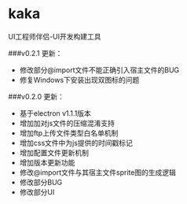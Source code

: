# kaka
UI工程师伴侣-UI开发构建工具


###v0.2.1 更新：
* 修改部分@import文件不能正确引入宿主文件的BUG
* 修复Windows下安装出现双图标的问题


###v0.2.0 更新：

* 基于electron v1.1.1版本
* 增加加对js文件的压缩混淆支持
* 增加ftp上传文件类型白名单机制
* 增加css文件中为js提供的时间戳标记
* 增加配置文件更新机制
* 增加版本更新功能
* 修改@import文件与其宿主文件sprite图的生成逻辑
* 修改部分BUG
* 修改部分UI
